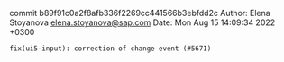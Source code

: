 commit b89f91c0a2f8afb336f2269cc441566b3ebfdd2c
Author: Elena Stoyanova <elena.stoyanova@sap.com>
Date:   Mon Aug 15 14:09:34 2022 +0300

    fix(ui5-input): correction of change event (#5671)

